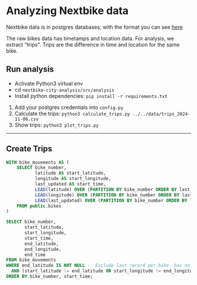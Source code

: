 # Analyzing Nextbike data

Nextbike data is in postgres databases, with the format you can see [here](../create_bike_and_stations_db.sql)


The raw bikes data has timetamps and location data.
For analysis, we extract "trips".
Trips are the difference in time and location for the same bike.


## Run analysis
- Activate Python3 virtual env
- cd `nextbike-city-analysis/src/analysis`
- Install python dependencies: `pip install -r requirements.txt`

1. Add your postgres credentials into `config.py`
2. Calculate the trips: `python3 calculate_trips.py ../../data/trips_2024-11-06.csv`
3. Show trips: `python3 plot_trips.py`

---

## Create Trips
```SQL
WITH bike_movements AS (
    SELECT bike_number,
           latitude AS start_latitude,
           longitude AS start_longitude,
           last_updated AS start_time,
           LEAD(latitude) OVER (PARTITION BY bike_number ORDER BY last_updated) AS end_latitude,
           LEAD(longitude) OVER (PARTITION BY bike_number ORDER BY last_updated) AS end_longitude,
           LEAD(last_updated) OVER (PARTITION BY bike_number ORDER BY last_updated) AS end_time
    FROM public.bikes
)

SELECT bike_number,
       start_latitude,
       start_longitude,
       start_time,
       end_latitude,
       end_longitude,
       end_time
FROM bike_movements
WHERE end_latitude IS NOT NULL -- Exclude last record per bike. has no "next" entry
  AND (start_latitude != end_latitude OR start_longitude != end_longitude)
ORDER BY bike_number, start_time;
```


